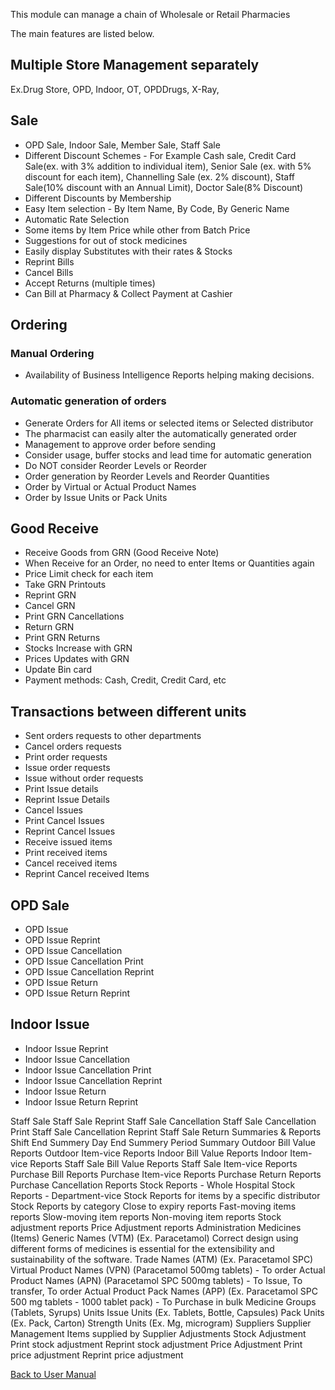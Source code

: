 This module can manage a chain of Wholesale or Retail Pharmacies

The main features are listed below.

## Multiple Store Management separately
Ex.Drug Store, OPD, Indoor, OT, OPDDrugs, X-Ray, 

## Sale
* OPD Sale, Indoor Sale, Member Sale, Staff Sale
* Different Discount Schemes - For Example Cash sale, Credit Card Sale(ex. with 3% addition to individual item), Senior Sale (ex. with 5% discount for each item), Channelling Sale (ex. 2% discount), Staff Sale(10% discount with an Annual Limit), Doctor Sale(8% Discount)
* Different Discounts by Membership
* Easy Item selection - By Item Name, By Code, By Generic Name
* Automatic Rate Selection
* Some items by Item Price while other from Batch Price
* Suggestions for out of stock medicines
* Easily display Substitutes with their rates & Stocks
* Reprint Bills
* Cancel Bills
* Accept Returns (multiple times)
* Can Bill at Pharmacy & Collect Payment at Cashier

## Ordering

### Manual Ordering
* Availability of Business Intelligence Reports helping making decisions.

### Automatic generation of orders

* Generate Orders for All items or selected items or  Selected distributor
* The pharmacist can easily alter the automatically generated order
* Management to approve order before sending
* Consider usage, buffer stocks and lead time for automatic generation
* Do NOT consider Reorder Levels or Reorder 
* Order generation by Reorder Levels and Reorder Quantities
* Order by Virtual or Actual Product Names
* Order by Issue Units or Pack Units

## Good Receive
* Receive Goods from GRN (Good Receive Note)
* When Receive for an Order, no need to enter Items or Quantities again
* Price Limit check for each item
* Take GRN Printouts
* Reprint GRN
* Cancel GRN
* Print GRN Cancellations
* Return GRN
* Print GRN Returns
* Stocks Increase with GRN
* Prices Updates with GRN
* Update Bin card
* Payment methods: Cash, Credit, Credit Card, etc

## Transactions between different units
* Sent orders requests to other departments
* Cancel orders requests
* Print order requests
* Issue order requests
* Issue without order requests
* Print Issue details
* Reprint Issue Details
* Cancel Issues
* Print Cancel Issues
* Reprint Cancel Issues
* Receive issued items
* Print received items
* Cancel received items
* Reprint Cancel received Items

## OPD Sale
* OPD Issue
* OPD Issue Reprint
* OPD Issue Cancellation
* OPD Issue Cancellation Print
* OPD Issue Cancellation Reprint
* OPD Issue Return
* OPD Issue Return Reprint

## Indoor Issue
* Indoor Issue Reprint
* Indoor Issue Cancellation
* Indoor Issue Cancellation Print
* Indoor Issue Cancellation Reprint
* Indoor Issue Return
* Indoor Issue Return Reprint

Staff Sale
Staff Sale Reprint
Staff Sale Cancellation
Staff Sale Cancellation Print
Staff Sale Cancellation Reprint
Staff Sale Return
Summaries & Reports
Shift End Summery
Day End Summery
Period Summary
Outdoor Bill Value Reports
Outdoor Item-vice Reports
Indoor Bill Value Reports
Indoor Item-vice Reports
Staff Sale Bill Value Reports
Staff Sale Item-vice Reports
Purchase Bill Reports
Purchase Item-vice Reports
Purchase Return Reports
Purchase Cancellation Reports
Stock Reports - Whole Hospital
Stock Reports - Department-vice
Stock Reports for items by a specific distributor
Stock Reports by category
Close to expiry reports
Fast-moving items reports
Slow-moving item reports
Non-moving item reports
Stock adjustment reports
Price Adjustment reports
Administration
Medicines (Items)
Generic Names (VTM) (Ex. Paracetamol)
Correct design using different forms of medicines is essential for the extensibility and sustainability of the software.
Trade Names (ATM) (Ex. Paracetamol SPC)
Virtual Product Names (VPN) (Paracetamol 500mg tablets) - To order
Actual Product Names (APN) (Paracetamol SPC 500mg tablets) - To Issue, To transfer, To order
Actual Product Pack Names (APP) (Ex. Paracetamol SPC 500 mg tablets - 1000 tablet pack) - To Purchase in bulk
Medicine Groups (Tablets, Syrups)
Units
Issue Units (Ex. Tablets, Bottle, Capsules)
Pack Units (Ex. Pack, Carton)
Strength Units (Ex. Mg, microgram)
Suppliers
Supplier Management
Items supplied by Supplier
Adjustments
Stock Adjustment
Print stock adjustment
Reprint stock adjustment
Price Adjustment
Print price adjustment
Reprint price adjustment

[Back to User Manual](https://github.com/hmislk/hmis/wiki/User-Manual)